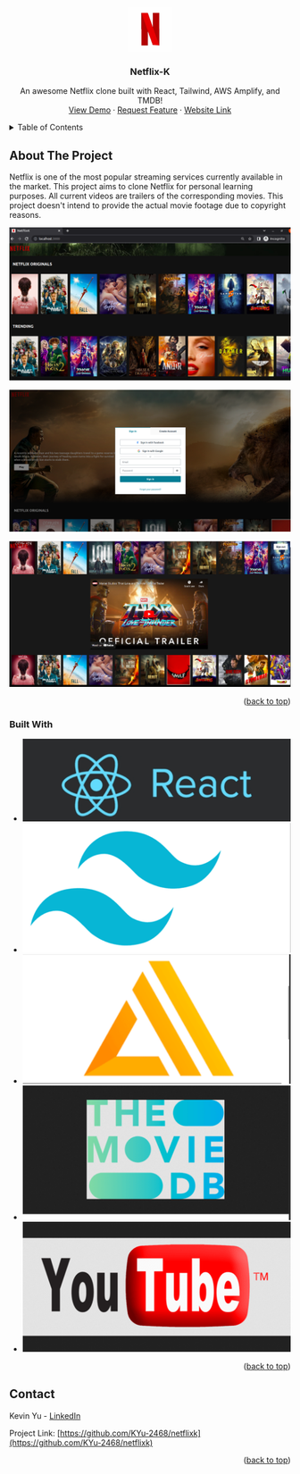 <a name="readme-top"></a>

<!-- PROJECT LOGO -->
<br />
<div align="center">
  <a href="https://github.com/KYu-2468/netflixk">
    <img src="images/Netflix.jpeg" alt="Logo" width="80" height="80">
  </a>

  <h3 align="center">Netflix-K</h3>

  <p align="center">
    An awesome Netflix clone built with React, Tailwind, AWS Amplify, and TMDB!
    <br />
    <a href="https://www.youtube.com/watch?v=QuREEs3BDHQ">View Demo</a>
    ·
    <a href="https://github.com/KYu-2468/netflixk/issues">Request Feature</a>
    ·
    <a href="https://main.dk22od2tuez03.amplifyapp.com">Website Link</a>
  </p>
</div>

<!-- TABLE OF CONTENTS -->
<details>
  <summary>Table of Contents</summary>
  <ol>
    <li>
      <a href="#about-the-project">About The Project</a>
      <ul>
        <li><a href="#built-with">Built With</a></li>
      </ul>
    </li>
    <li><a href="#contact">Contact</a></li>
  </ol>
</details>

<!-- ABOUT THE PROJECT -->

## About The Project

Netflix is one of the most popular streaming services currently available in the market. This project aims to clone Netflix for personal learning purposes. All current videos are trailers of the corresponding movies. This project doesn't intend to provide the actual movie footage due to copyright reasons.

[![NetflixK][product-screenshot]](https://main.dk22od2tuez03.amplifyapp.com/)

[![NetflixK][product-screenshot2]](https://main.dk22od2tuez03.amplifyapp.com/)

[![NetflixK][product-screenshot3]](https://main.dk22od2tuez03.amplifyapp.com/)

<p align="right">(<a href="#readme-top">back to top</a>)</p>

### Built With

- [![React][react.js]][react-url]
- [![Tailwind][tailwind.js]][tailwind-url]
- [![AWS][aws]][aws-url]
- [![TMDB][tmdb]][tmdb-url]
- [![Youtube][youtube]][youtube-url]

<p align="right">(<a href="#readme-top">back to top</a>)</p>

<!-- CONTACT -->

## Contact

Kevin Yu - [LinkedIn](https://www.linkedin.com/in/kevinyu2468/)

Project Link: [https://github.com/KYu-2468/netflixk](https://github.com/KYu-2468/netflixk)

<p align="right">(<a href="#readme-top">back to top</a>)</p>

<!-- MARKDOWN LINKS & IMAGES -->

[product-screenshot]: images/NetflixK.png
[product-screenshot2]: images/Netflixk-2.png
[product-screenshot3]: images/Trailer3.png
[react.js]: images/react.png
[react-url]: https://reactjs.org/
[tailwind.js]: images/Tailwind.png
[tailwind-url]: https://tailwindcss.com/
[aws]: images/AWS-amplify.png
[aws-url]: https://aws.amazon.com/amplify/
[tmdb]: images/tmdb.png
[tmdb-url]: https://www.themoviedb.org/?language=en-US
[youtube]: images/youtube.png
[youtube-url]: https://www.youtube.com/
